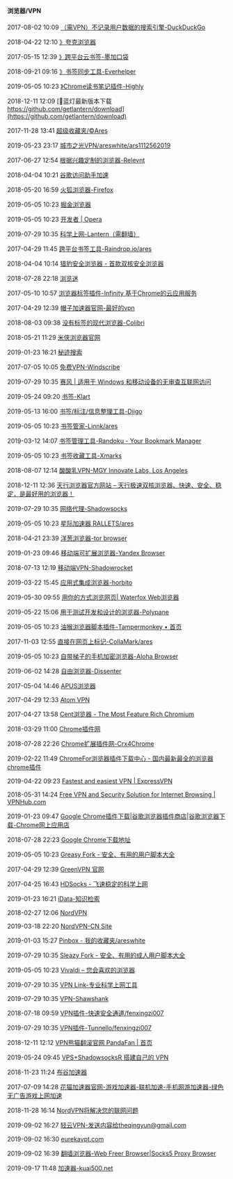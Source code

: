 ####  浏览器/VPN

2017-08-02 10:09 [ （需VPN）不记录用户数据的搜索引擎-DuckDuckGo](https://duckduckgo.com/)

2018-04-22 12:10 [》夸克浏览器](http://www.myquark.cn/)

2017-05-15 12:39 [》跨平台云书签-墨加口袋](https://www.mjkoudai.com/)

2018-09-21 09:16 [》书签同步工具-Everhelper](https://www.everhelper.me/)

2019-05-05 10:23 [》Chrome读书笔记插件-Highly](https://www.highly.co/)

2018-12-11 12:09 [🔴蓝灯最新版本下载 https://github.com/getlantern/download](https://github.com/getlantern/download)

2017-11-28 13:41 [超级收藏夹/©Ares](http://markx.cn/)

2019-05-23 23:17 [城市之光VPN/areswhite/ars1112562019](http://lightscity.xyz/)

2017-06-27 12:54 [根据兴趣定制的浏览器-Relevnt](https://www.relevntinc.com/)

2018-04-04 10:21 [谷歌访问助手加速](http://www.ggfwzs.com/)

2018-05-20 16:59 [火狐浏览器-Firefox](https://www.mozilla.org/zh-CN/firefox/)

2019-05-05 10:23 [掘金浏览器](http://gold.xitu.io/)

2019-05-05 10:23 [开发者 | Opera](https://www.opera.com/)

2019-07-29 10:35 [科学上网-Lantern（需翻墙）](https://getlantern.org/)

2017-04-29 11:45 [跨平台书签工具-Raindrop.io/ares](https://raindrop.io/)

2018-04-04 10:14 [猎豹安全浏览器 - 首款双核安全浏览器](https://www.liebao.cn/download.html)

2018-07-28 22:18 [浏览迷](http://liulanmi.com/)

2017-05-10 10:57 [浏览器标签插件-Infinity 基于Chrome的云应用服务](http://infinitynewtab.com/)

2017-04-29 12:39 [帽子加速器官网-最好的vpn](http://www.kindvpn.com/)

2018-08-03 09:38 [没有标签的现代浏览器-Colibri](https://colibri.opqr.co/)

2018-05-21 11:29 [米侠浏览器官网](http://b.mixiaba.com/)

2019-01-23 16:21 [秘迹搜索](https://mijisou.com/)

2017-07-05 10:05 [免费VPN-Windscribe](https://windscribe.com/)

2019-07-29 10:35 [赛风 | 适用于 Windows 和移动设备的无审查互联网访问](https://s3.amazonaws.com/psiphon/web/l99h-ony2-bspu/zh/index.html)

2019-05-24 09:20 [书签-Klart](https://klart.io/)

2019-05-13 16:00 [书签/标注/信息整理工具-Diigo](https://www.diigo.com/)

2019-05-05 10:23 [书签管家-Linnk/ares](https://linnk.net/)

2019-03-12 14:07 [书签管理工具-Randoku - Your Bookmark Manager](https://www.randoku.co/)

2019-05-05 10:23 [书签收藏工具-Xmarks](https://www.xmarks.com/)

2018-08-07 12:14 [酸酸乳VPN-MGY Innovate Labs, Los Angeles](http://mgyvpn.com/clientarea.php)

2018-12-11 12:36 [天行浏览器官方网站 – 天行极速双核浏览器、快速、安全、稳定，是最好用的浏览器！](http://www.xskywalker.org/)

2019-07-29 10:35 [网络代理-Shadowsocks ](https://shadowsocks.org/en/index.html)

2019-05-05 10:23 [星际加速器 RALLETS/ares](http://rallets.com/)

2018-04-21 23:39 [洋葱浏览器-tor browser](http://t-browser.sourceforge.net/)

2019-01-23 09:46 [移动端可扩展浏览器-Yandex Browser](https://browser.yandex.com/)

2018-07-13 12:19 [移动端VPN-Shadowrocket](https://www.shadowroket.com/)

2019-03-22 15:45 [应用式集成浏览器-horbito](https://desktop.horbito.com/w/personal)

2019-05-30 09:55 [用你的方式浏览网页| Waterfox Web浏览器](https://www.waterfox.net/)

2019-05-22 15:06 [用于测试开发和设计的浏览器-Polypane](https://polypane.rocks/)

2019-05-05 10:23 [油猴浏览器脚本插件-Tampermonkey • 首页](http://tampermonkey.net/)

2017-11-03 12:55 [直接在网页上标记-CollaMark/ares](http://collamark.com/)

2019-05-05 10:23 [自带梯子的手机加密浏览器-Aloha Browser](https://alohabrowser.com/)

2019-06-02 14:28 [自由浏览器-Dissenter](https://dissenter.com/)

2017-05-04 14:46 [APUS浏览器](http://www.apusapps.com/cn/browser/)

2017-04-29 12:33 [Atom VPN](https://www.atomvpn.com/)

2017-04-27 13:58 [Cent浏览器 - The Most Feature Rich Chromium](http://www.centbrowser.com/)

2018-03-29 11:00 [Chrome插件网](http://www.cnplugins.com/)

2018-07-28 22:26 [Chrome扩展插件网-Crx4Chrome](https://www.crx4chrome.com/)

2019-02-22 11:49 [ChromeFor浏览器插件下载中心 - 国内最新最全的浏览器chrome插件](https://www.chromefor.com/)

2019-04-22 09:23 [Fastest and easiest VPN | ExpressVPN](https://www.hupunob.tools/cn)

2018-05-31 14:24 [Free VPN and Security Solution for Internet Browsing | VPNHub.com](https://www.vpnhub.com/)

2019-01-23 09:47 [Google Chrome插件下载|谷歌浏览器插件商店|谷歌浏览器下载-Chrome网上应用店](https://www.gugeapps.com/)

2018-07-28 22:23 [Google Chrome下载地址](https://api.shuax.com/tools/getchrome)

2019-05-05 10:23 [Greasy Fork - 安全、有用的用户脚本大全](https://greasyfork.org/zh-CN)

2017-04-29 12:39 [GreenVPN 官网](http://www.greenvpn.website/)

2017-04-25 16:43 [HDSocks - 飞速稳定的科学上网](http://www.hdsocks.com/)

2019-01-23 16:21 [iData-知识检索](https://www.cn-ki.net/)

2018-02-27 12:06 [NordVPN](https://nordvpn.com/)

2019-03-18 22:20 [NordVPN-CN Site](https://nordchina1.website/)

2019-01-03 15:27 [Pinbox - 我的收藏夹/areswhite](https://withpinbox.com/)

2019-07-29 10:35 [Sleazy Fork - 安全、有用的成人用户脚本大全](https://sleazyfork.org/zh-CN)

2019-05-05 10:23 [Vivaldi – 您会喜欢的浏览器](https://vivaldi.com/)

2019-07-29 10:35 [VPN Link-专业科学上网工具](https://vpnlink.io/)

2019-07-29 10:35 [VPN-Shawshank](http://shawshank.club/)

2018-07-18 09:59 [VPN插件-快速安全通道/fenxingzi007](https://www.faststunnel.net/)

2019-07-29 10:35 [VPN插件-Tunnello/fenxingzi007](https://tunnello.com/)

2018-12-11 12:12 [VPN熊猫翻滚官网 PandaFan | 首页](https://pandafan.im/)

2019-05-24 09:45 [VPS+ShadowsocksR 搭建自己的 VPN](https://www.liaoyuqin.com/post/tools/ha-bi-da-ti-zi)

2018-11-23 11:24 [布谷加速器](http://bugu.hgtkjt.net.cn/bugu/share.html?channel=360)

2017-07-09 14:28 [花猫加速器官网-游戏加速器-联机加速-手机网游加速器-绿色无广告游戏上网加速](https://www.huamaojiasu.com/)

2018-11-28 16:14 [NordVPN将解决您的联网问题](https://www.ewrg.me/)

2019-09-02 16:27 [轻云VPN-发送内容给theqingyun@gmail.com](https://theqingyun.info/)

2019-09-02 16:30 [eurekavpt.com](https://eurekavpt.com/)

2019-09-02 16:39 [翻墙浏览器-Web Freer Browser|Socks5 Proxy Browser](https://www.webfreer.com/)

2019-09-17 11:48 [加速器-kuai500.net](http://kuai500.net/)



